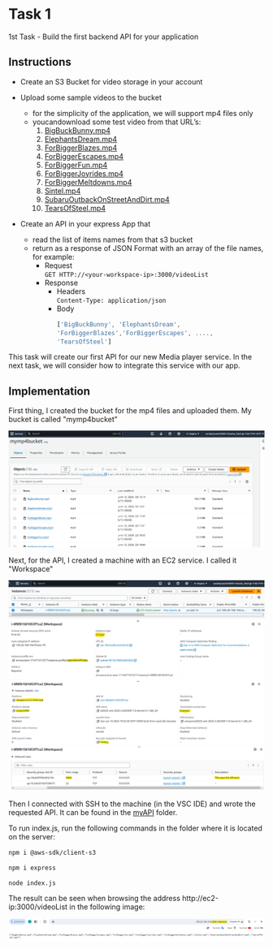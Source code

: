 # Task 1
1st Task - Build the first backend API for your application

## Instructions
* Create an S3 Bucket for video storage in your account
* Upload some sample videos to the bucket
  * for the simplicity of the application, we will support mp4 files only
  * youcandownload some test video from that URL’s:
    1. [BigBuckBunny.mp4](https://storage.googleapis.com/gtv-videos-bucket/sample/BigBuckBunny.mp4)
    2. [ElephantsDream.mp4](https://storage.googleapis.com/gtv-videos-bucket/sample/ElephantsDream.mp4)
    3. [ForBiggerBlazes.mp4](https://storage.googleapis.com/gtv-videos-bucket/sample/ForBiggerBlazes.mp4)
    4. [ForBiggerEscapes.mp4](https://storage.googleapis.com/gtv-videos-bucket/sample/ForBiggerEscapes.mp4)
    5. [ForBiggerFun.mp4](https://storage.googleapis.com/gtv-videos-bucket/sample/ForBiggerFun.mp4)
    6. [ForBiggerJoyrides.mp4](https://storage.googleapis.com/gtv-videos-bucket/sample/ForBiggerJoyrides.mp4)
    7. [ForBiggerMeltdowns.mp4](https://storage.googleapis.com/gtv-videos-bucket/sample/ForBiggerMeltdowns.mp4)
    8. [Sintel.mp4](https://storage.googleapis.com/gtv-videos-bucket/sample/Sintel.mp4)
    9. [SubaruOutbackOnStreetAndDirt.mp4](https://storage.googleapis.com/gtv-videos-bucket/sample/SubaruOutbackOnStreetAndDirt.mp4)
    10. [TearsOfSteel.mp4](https://storage.googleapis.com/gtv-videos-bucket/sample/TearsOfSteel.mp4)
 
 * Create an API in your express App that
   * read the list of items names from that s3 bucket
   * return as a response of JSON Format with an array of the file names, for example:
     * Request<br />
      `GET HTTP://<your-workspace-ip>:3000/videoList`
     * Response
       * Headers<br />
      `Content-Type: application/json`
       * Body
            ```javascript
            ['BigBuckBunny', 'ElephantsDream',
            'ForBiggerBlazes','ForBiggerEscapes', ....,
            'TearsOfSteel']
            ```

 This task will create our first API for our new Media player service. In the next task, we
 will consider how to integrate this service with our app.

 ## Implementation
First thing, I created the bucket for the mp4 files and uploaded them. My bucket is called "mymp4bucket"

![](img/00%20-%20my%20first%20bucket.png)

Next, for the API, I created a machine with an EC2 service. I called it "Workspace"

![](img/01%20-%20my%20first%20EC2%20instance.png)
![](img/02%20-%20important%20details%20about%20my%20first%20ec2.png)
![](img/03%20-%20important%20details%20about%20my%20first%20ec2.png)
![](img/04%20-%20important%20details%20about%20my%20first%20ec2.png)

Then I connected with SSH to the machine (in the VSC IDE) and wrote the requested API. It can be found in the [myAPI](./myAPI/) folder.

To run index.js, run the following commands in the folder where it is located on the server:

```
npm i @aws-sdk/client-s3
```
```
npm i express 
```
```
node index.js
```

The result can be seen when browsing the address http://ec2-ip:3000/videoList in the following image:

![](img/05%20-%20The%20API%20result.png)
